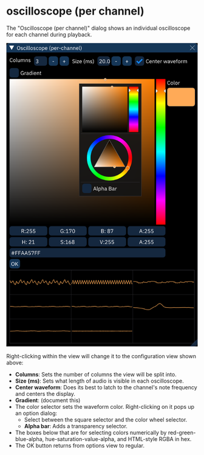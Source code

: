 # oscilloscope (per channel)

The "Oscilloscope (per channel)" dialog shows an individual oscilloscope for each channel during playback.

![oscilloscope per-channel configuration view](chanosc.png)

Right-clicking within the view will change it to the configuration view shown above:
- **Columns**: Sets the number of columns the view will be split into.
- **Size (ms)**: Sets what length of audio is visible in each oscilloscope.
- **Center waveform**: Does its best to latch to the channel's note frequency and centers the display.
- **Gradient**: (document this)
- The color selector sets the waveform color. Right-clicking on it pops up an option dialog:
  - Select between the square selector and the color wheel selector.
  - **Alpha bar**: Adds a transparency selector.
- The boxes below that are for selecting colors numerically by red-green-blue-alpha, hue-saturation-value-alpha, and HTML-style RGBA in hex.
- The OK button returns from options view to regular.
